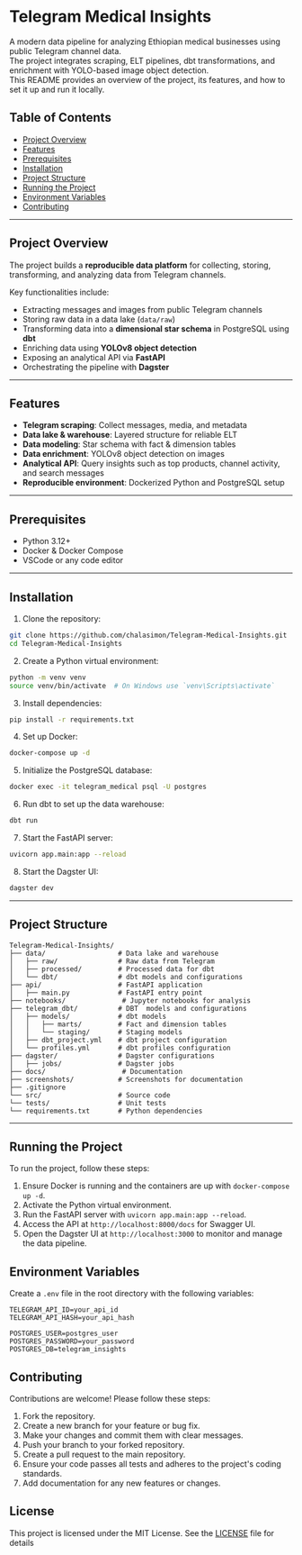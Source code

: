 # Telegram Medical Insights
A modern data pipeline for analyzing Ethiopian medical businesses using public Telegram channel data.  
The project integrates scraping, ELT pipelines, dbt transformations, and enrichment with YOLO-based image object detection.  
This README provides an overview of the project, its features, and how to set it up and run it locally.
## Table of Contents

- [Project Overview](#project-overview)  
- [Features](#features)  
- [Prerequisites](#prerequisites)  
- [Installation](#installation)  
- [Project Structure](#project-structure)  
- [Running the Project](#running-the-project)  
- [Environment Variables](#environment-variables)  
- [Contributing](#contributing)  

---

## Project Overview

The project builds a **reproducible data platform** for collecting, storing, transforming, and analyzing data from Telegram channels.  

Key functionalities include:

- Extracting messages and images from public Telegram channels  
- Storing raw data in a data lake (`data/raw`)  
- Transforming data into a **dimensional star schema** in PostgreSQL using **dbt**  
- Enriching data using **YOLOv8 object detection**  
- Exposing an analytical API via **FastAPI**  
- Orchestrating the pipeline with **Dagster**  

---

## Features

- **Telegram scraping**: Collect messages, media, and metadata  
- **Data lake & warehouse**: Layered structure for reliable ELT  
- **Data modeling**: Star schema with fact & dimension tables  
- **Data enrichment**: YOLOv8 object detection on images  
- **Analytical API**: Query insights such as top products, channel activity, and search messages  
- **Reproducible environment**: Dockerized Python and PostgreSQL setup  

---

## Prerequisites
 
- Python 3.12+  
- Docker & Docker Compose  
- VSCode or any code editor  

---

## Installation

1. Clone the repository:

```bash
git clone https://github.com/chalasimon/Telegram-Medical-Insights.git
cd Telegram-Medical-Insights
```
2. Create a Python virtual environment:

```bash
python -m venv venv
source venv/bin/activate  # On Windows use `venv\Scripts\activate`
```
3. Install dependencies:

```bash
pip install -r requirements.txt
```
4. Set up Docker:
```bash
docker-compose up -d
```
5. Initialize the PostgreSQL database:

```bash
docker exec -it telegram_medical psql -U postgres
```
6. Run dbt to set up the data warehouse:

```bash
dbt run
```
7. Start the FastAPI server:

```bash
uvicorn app.main:app --reload
```
8. Start the Dagster UI:

```bash
dagster dev
```
---
## Project Structure

```
Telegram-Medical-Insights/
├── data/                  # Data lake and warehouse
│   ├── raw/               # Raw data from Telegram
│   ├── processed/         # Processed data for dbt
│   └── dbt/               # dbt models and configurations
├── api/                   # FastAPI application
│   ├── main.py            # FastAPI entry point
├── notebooks/              # Jupyter notebooks for analysis
├── telegram_dbt/          # DBT  models and configurations
│   ├── models/            # dbt models
│   │   ├── marts/         # Fact and dimension tables
│   │   └── staging/       # Staging models
│   ├── dbt_project.yml    # dbt project configuration
│   └── profiles.yml       # dbt profiles configuration
├── dagster/               # Dagster configurations
│   ├── jobs/              # Dagster jobs
├── docs/                   # Documentation
├── screenshots/           # Screenshots for documentation
├── .gitignore
└── src/                   # Source code
└── tests/                 # Unit tests
└── requirements.txt       # Python dependencies
``` 
---
## Running the Project
To run the project, follow these steps:
1. Ensure Docker is running and the containers are up with `docker-compose up -d`.
2. Activate the Python virtual environment.
3. Run the FastAPI server with `uvicorn app.main:app --reload`.
4. Access the API at `http://localhost:8000/docs` for Swagger UI.
5. Open the Dagster UI at `http://localhost:3000` to monitor and
manage the data pipeline.
## Environment Variables
Create a `.env` file in the root directory with the following variables:
```plaintext
TELEGRAM_API_ID=your_api_id
TELEGRAM_API_HASH=your_api_hash

POSTGRES_USER=postgres_user
POSTGRES_PASSWORD=your_password
POSTGRES_DB=telegram_insights
```

## Contributing
Contributions are welcome! Please follow these steps:
1. Fork the repository.
2. Create a new branch for your feature or bug fix.
3. Make your changes and commit them with clear messages.
4. Push your branch to your forked repository.
5. Create a pull request to the main repository.
6. Ensure your code passes all tests and adheres to the project's coding standards.
7. Add documentation for any new features or changes.
## License
This project is licensed under the MIT License. See the [LICENSE](LICENSE) file for details